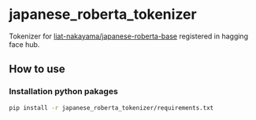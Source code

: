 # japanese_roberta_tokenizer
Tokenizer for [liat-nakayama/japanese-roberta-base](https://huggingface.co/liat-nakayama/japanese-roberta-base) registered in hagging face hub. 

## How to use

### Installation python pakages

~~~bash
pip install -r japanese_roberta_tokenizer/requirements.txt
~~~
